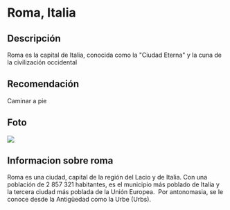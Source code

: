 # Roma, Italia

## Descripción
Roma es la capital de Italia, conocida como la "Ciudad Eterna" y la cuna de la civilización occidental

## Recomendación
Caminar a pie

## Foto
![](https://www.turismoroma.it/sites/default/files/Roma%20in%20breve.jpg)

## Informacion sobre roma
Roma es una ciudad, capital de la región del Lacio y de Italia. Con una población de 2 857 321 habitantes,​ es el municipio más poblado de Italia y la tercera ciudad más poblada de la Unión Europea. ​ Por antonomasia, se le conoce desde la Antigüedad como la Urbe (Urbs).